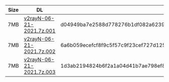 |    Size   |     DL  | sha512sum |
|  ---  |  ---  |  ---  |
| 7MB | [v2rayN-06-21-2021.7z.001](https://cdn.jsdelivr.net/gh/googleians/v2rayN@main/v2rayN-06-21-2021.7z.001) | d04949ba7e2588d778276b1df082a6239290dcd88bfe92eef0e9ef56eef7bf18179af0572a133dc439fdb95c7377393d8fc8f9571a30488a5a0322ee18dff6e0 |
| 7MB | [v2rayN-06-21-2021.7z.002](https://cdn.jsdelivr.net/gh/googleians/v2rayN@main/v2rayN-06-21-2021.7z.002) | 6a6b059ecefcf8f9c5f57c9f23cef727d125a91350f76dd787a8b61f29daaa8124dce63ca0607d17a2787e79752353939550e65e47c517ea35a2922c4f0d6045 |
| 7MB | [v2rayN-06-21-2021.7z.003](https://cdn.jsdelivr.net/gh/googleians/v2rayN@main/v2rayN-06-21-2021.7z.003) | 1d3ab2194824b6f2a1a04d41b7ae798ef8d6a4533ba7826ca93b484452e96d39263cfa90283a78933888c8b865bcadcb76da3e7fc0ea2ab5b734bbb745971d58 |
